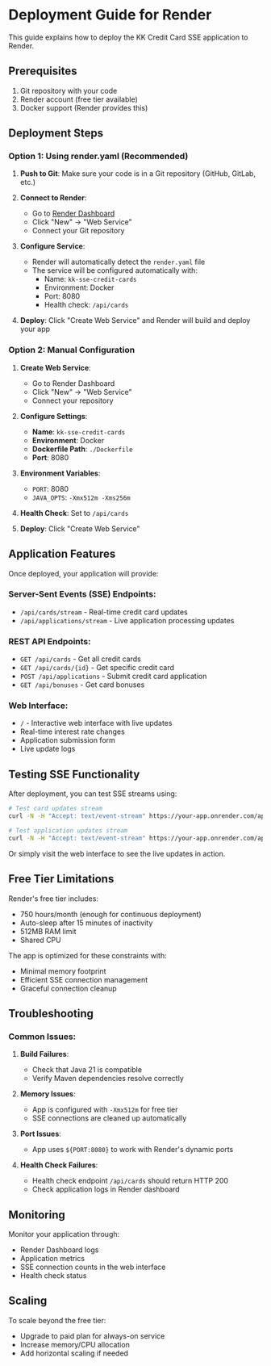 # Deployment Guide for Render

This guide explains how to deploy the KK Credit Card SSE application to Render.

## Prerequisites

1. Git repository with your code
2. Render account (free tier available)
3. Docker support (Render provides this)

## Deployment Steps

### Option 1: Using render.yaml (Recommended)

1. **Push to Git**: Make sure your code is in a Git repository (GitHub, GitLab, etc.)

2. **Connect to Render**:
   - Go to [Render Dashboard](https://dashboard.render.com/)
   - Click "New" → "Web Service"
   - Connect your Git repository

3. **Configure Service**:
   - Render will automatically detect the `render.yaml` file
   - The service will be configured automatically with:
     - Name: `kk-sse-credit-cards`
     - Environment: Docker
     - Port: 8080
     - Health check: `/api/cards`

4. **Deploy**: Click "Create Web Service" and Render will build and deploy your app

### Option 2: Manual Configuration

1. **Create Web Service**:
   - Go to Render Dashboard
   - Click "New" → "Web Service"
   - Connect your repository

2. **Configure Settings**:
   - **Name**: `kk-sse-credit-cards`
   - **Environment**: Docker
   - **Dockerfile Path**: `./Dockerfile`
   - **Port**: 8080

3. **Environment Variables**:
   - `PORT`: 8080
   - `JAVA_OPTS`: `-Xmx512m -Xms256m`

4. **Health Check**: Set to `/api/cards`

5. **Deploy**: Click "Create Web Service"

## Application Features

Once deployed, your application will provide:

### Server-Sent Events (SSE) Endpoints:
- `/api/cards/stream` - Real-time credit card updates
- `/api/applications/stream` - Live application processing updates

### REST API Endpoints:
- `GET /api/cards` - Get all credit cards
- `GET /api/cards/{id}` - Get specific credit card
- `POST /api/applications` - Submit credit card application
- `GET /api/bonuses` - Get card bonuses

### Web Interface:
- `/` - Interactive web interface with live updates
- Real-time interest rate changes
- Application submission form
- Live update logs

## Testing SSE Functionality

After deployment, you can test SSE streams using:

```bash
# Test card updates stream
curl -N -H "Accept: text/event-stream" https://your-app.onrender.com/api/cards/stream

# Test application updates stream
curl -N -H "Accept: text/event-stream" https://your-app.onrender.com/api/applications/stream
```

Or simply visit the web interface to see the live updates in action.

## Free Tier Limitations

Render's free tier includes:
- 750 hours/month (enough for continuous deployment)
- Auto-sleep after 15 minutes of inactivity
- 512MB RAM limit
- Shared CPU

The app is optimized for these constraints with:
- Minimal memory footprint
- Efficient SSE connection management
- Graceful connection cleanup

## Troubleshooting

### Common Issues:

1. **Build Failures**: 
   - Check that Java 21 is compatible
   - Verify Maven dependencies resolve correctly

2. **Memory Issues**:
   - App is configured with `-Xmx512m` for free tier
   - SSE connections are cleaned up automatically

3. **Port Issues**:
   - App uses `${PORT:8080}` to work with Render's dynamic ports

4. **Health Check Failures**:
   - Health check endpoint `/api/cards` should return HTTP 200
   - Check application logs in Render dashboard

## Monitoring

Monitor your application through:
- Render Dashboard logs
- Application metrics
- SSE connection counts in the web interface
- Health check status

## Scaling

To scale beyond the free tier:
- Upgrade to paid plan for always-on service
- Increase memory/CPU allocation
- Add horizontal scaling if needed 